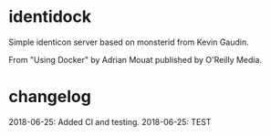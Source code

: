 identidock
==========

Simple identicon server based on monsterid from Kevin Gaudin.

From "Using Docker" by Adrian Mouat published by O'Reilly Media.

changelog
=========
2018-06-25: Added CI and testing.
2018-06-25: TEST
